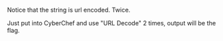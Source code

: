 Notice that the string is url encoded. Twice. 

Just put into CyberChef and use "URL Decode" 2 times, output will be the flag.